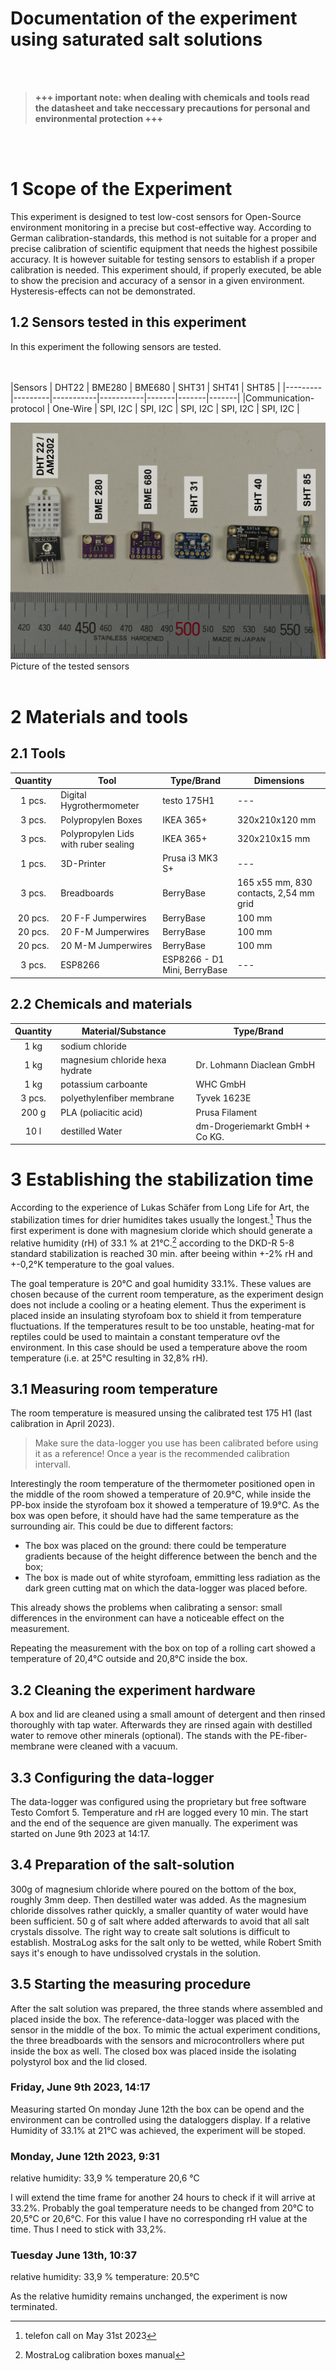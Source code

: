 Documentation of the experiment using saturated salt solutions
===
<br/><br/>
> __+++ important note: when dealing with chemicals and tools read the datasheet and take neccessary precautions for personal and environmental protection +++__

<br/><br/>

# 1 Scope of the Experiment
This experiment is designed to test low-cost sensors for Open-Source environment monitoring in a precise but cost-effective way. According to German calibration-standards, this method is not suitable for a proper and precise calibration of scientific equipment that needs the highest possibile accuracy. It is however suitable for testing sensors to establish if a proper calibration is needed.
This experiment should, if properly executed, be able to show the precision  and accuracy of a sensor in  a given environment. Hysteresis-effects can not be demonstrated.

## 1.2 Sensors tested in this experiment
In this experiment the following sensors are tested.

<br/><br/>
|Sensors |	DHT22	| BME280	| BME680	| SHT31	| SHT41	| SHT85 |
|---------|---------|-----------|-----------|-------|-------|-------|
|Communication-protocol |	One-Wire	| SPI, I2C	| SPI, I2C	| SPI, I2C	| SPI, I2C	| SPI, I2C |

![Abbildung der 6 Sensortypen](https://github.com/ZieBar/M.A.-Thesis/blob/e8368e8d98c811b5c88421134cfb4076032809b6/Experiment/Abbildungen/_DSC3556.jpg)
Picture of the tested sensors
<br/><br/>



# 2 Materials and tools

## 2.1 Tools

|Quantity|Tool|Type/Brand|Dimensions|
|:---:|---|---|---|
|1 pcs.|Digital Hygrothermometer|testo 175H1|---|
|3 pcs.|Polypropylen Boxes |IKEA 365+|320x210x120 mm|
|3 pcs.|Polypropylen Lids with ruber sealing|IKEA 365+|320x210x15 mm|
|1 pcs.|3D-Printer|Prusa i3 MK3 S+|---|
|3 pcs.|Breadboards|BerryBase|165 x55 mm, 830 contacts, 2,54 mm grid|
|20 pcs.|20 F-F Jumperwires|BerryBase|100 mm|
|20 pcs.|20 F-M Jumperwires|BerryBase|100 mm|
|20 pcs.|20 M-M Jumperwires|BerryBase|100 mm|
|3 pcs.|ESP8266|ESP8266 - D1 Mini, BerryBase|---|

## 2.2 Chemicals and materials

|Quantity|Material/Substance|Type/Brand|
|:---:|---|---|
|1 kg|sodium chloride||
|1 kg|magnesium chloride hexa hydrate|Dr. Lohmann Diaclean GmbH|
|1 kg|potassium carboante|WHC GmbH|
|3 pcs.|polyethylenfiber membrane|Tyvek 1623E|
|200 g|PLA (poliacitic acid)|Prusa Filament|
|10 l|destilled Water|dm-Drogeriemarkt GmbH + Co KG.|


# 3 Establishing the stabilization time

According to the experience of Lukas Schäfer from Long Life for Art, the stabilization times for drier humidites takes usually the longest.[^1] Thus the first experiment is done with magnesium cloride which should generate a relative humidity (rH) of 33.1 % at 21°C.[^2] according to the DKD-R 5-8 standard stabilization is reached 30 min. after beeing within  +-2% rH and +-0,2°K temperature to the goal values.

The goal temperature is 20°C and goal humidity 33.1%. These values are chosen because of the current room temperature, as the experiment design does not include a cooling or a heating element. Thus the experiment is placed inside an insulating styrofoam box to shield it from temperature fluctuations. If the temperatures result to be too unstable, heating-mat for reptiles could be used to maintain a constant temperature ovf the environment. In this case should be used a temperature above the room temperature (i.e. at 25°C resulting in 32,8% rH).

## 3.1 Measuring room temperature
The room temperature is measured unsing the calibrated test 175 H1 (last calibration in April 2023).
> Make sure the data-logger you use has been calibrated before using it as a reference! Once a year is the recommended calibration intervall.

Interestingly the room temperature of the thermometer positioned open in the middle of the room showed a temperature of 20.9°C, while inside the PP-box inside the styrofoam box it showed a temperature of 19.9°C. 
As the box was open before, it should have had the same temperature as the surrounding air.
This could be due to different factors: 
- The box was placed on the ground: there could be temperature gradients because of the height difference between the bench and the box;
- The box is made out of white styrofoam, emmitting less radiation as the dark green cutting mat on which the data-logger was placed before.

This already shows the problems when calibrating a sensor: small differences in the environment can have a noticeable effect on the measurement.

Repeating the measurement with the box on top of a rolling cart showed a temperature of 20,4°C outside and 20,8°C inside the box.


## 3.2 Cleaning the experiment hardware

A box and lid are cleaned using a small amount of detergent and then rinsed thoroughly with tap water. Afterwards they are rinsed again with destilled water to remove other minerals (optional).
The stands with the PE-fiber-membrane were cleaned with a vacuum.

## 3.3 Configuring the data-logger
The data-logger was configured using the proprietary but free software Testo Comfort 5. Temperature and rH are logged every 10 min. The start and the end of the sequence are given manually.
The experiment was started on June 9th 2023 at 14:17.

## 3.4 Preparation of the salt-solution

300g of magnesium chloride where poured on the bottom of the box, roughly 3mm deep. Then destilled water was added.
As the magnesium chloride dissolves rather quickly, a smaller quantity of water would have been sufficient. 50 g of salt where added afterwards to avoid that all salt crystals dissolve. 
The right way to create salt solutions is difficult to establish. MostraLog asks for the salt only to be wetted, while Robert Smith says it's enough to have undissolved crystals in the solution.

## 3.5 Starting the measuring procedure

After the salt solution was prepared, the three stands where assembled and placed inside the box. The reference-data-logger was placed with the sensor in the middle of the box. To mimic the actual experiment conditions, the three breadboards with the sensors and microcontrollers where put inside the box as well. 
The closed box was placed inside the isolating polystyrol box and the lid closed.

### Friday, June 9th 2023, 14:17

Measuring started
On monday June 12th the box can be opend and the environment can be controlled using the dataloggers display. If a relative Humidity of 33.1% at 21°C was achieved, the experiment will be stoped.

### Monday, June 12th 2023, 9:31

relative humidity: 33,9 %
temperature 20,6 °C

I will extend the time frame for another 24 hours to check if it will arrive at 33.2%.
Probably the goal temperature needs to be changed from 20°C to 20,5°C or 20,6°C. For this value I have no corresponding rH value at the time. Thus I need to stick with 33,2%.

### Tuesday June 13th, 10:37

relative humidity: 33,9 %
temperature: 20.5°C

As the relative humidity remains unchanged, the experiment is now terminated. 


[^1]: telefon call on May 31st 2023
[^2]: MostraLog calibration boxes manual
